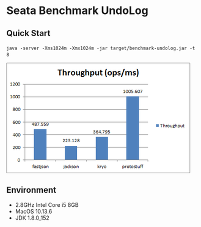 # Seata Benchmark UndoLog
## Quick Start
`java -server -Xms1024m -Xmx1024m -jar target/benchmark-undolog.jar -t 8`

![Figure](benchmark_undo_log.png)

## Environment
* 2.8GHz Intel Core i5 8GB
* MacOS 10.13.6
* JDK 1.8.0_152
